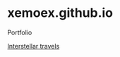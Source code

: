 # xemoex.github.io
Portfolio


[Interstellar travels](https://xemoex.github.io/Interstellar%20travels/ "Studying project BrainBusket")
